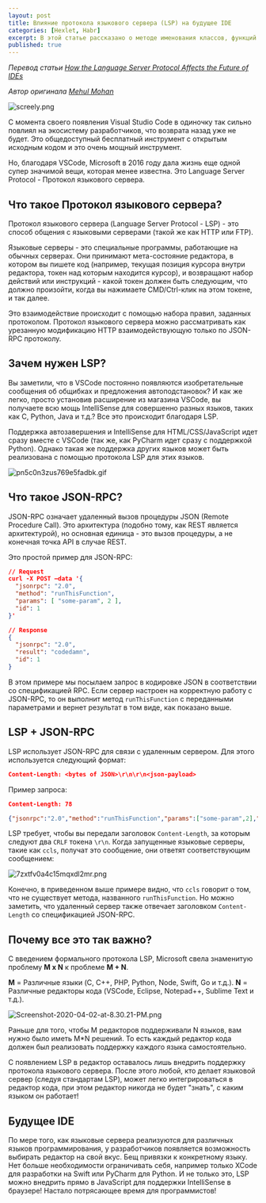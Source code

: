 ```yaml
---
layout: post
title: Влияние протокола языкового сервера (LSP) на будущее IDE
categories: [Hexlet, Habr]
excerpt: В этой статье рассказано о методе именования классов, функций и переменных, который позволяет улучшить читаемость вашего кода.
published: true
---
```

_Перевод статьи [How the Language Server Protocol Affects the Future of IDEs](https://www.freecodecamp.org/news/language-server-protocol-and-the-future-of-ide/)_

_Автор оригинала [Mehul Mohan](https://www.freecodecamp.org/news/author/mehulmpt/)_


![screely.png]({{site.baseurl}}/images/LSP-1.png)

С момента своего появления Visual Studio Code в одиночку так сильно повлиял на экосистему разработчиков, что возврата назад уже не будет. Это общедоступный бесплатный инструмент с открытым исходным кодом и это очень мощный инструмент.

Но, благодаря VSCode, Microsoft в 2016 году дала жизнь еще одной супер значимой вещи, которая менее известна. Это Language Server Protocol - Протокол языкового сервера.


## Что такое Протокол языкового сервера?

Протокол языкового сервера (Language Server Protocol - LSP) - это способ общения с языковыми серверами (такой же как HTTP или FTP).

Языковые серверы - это специальные программы, работающие на обычных серверах. Они принимают мета-состояние редактора, в котором вы пишете код (например, текущая позиция курсора внутри редактора, токен над которым находится курсор), и возвращают набор действий или инструкций - какой токен должен быть следующим, что должно произойти, когда вы нажимаете CMD/Ctrl-клик на этом токене, и так далее.

Это взаимодействие происходит с помощью набора правил, заданных протоколом. Протокол языкового сервера можно рассматривать как урезанную модификацию HTTP взаимодействующую только по JSON-RPC протоколу.


## Зачем нужен LSP?

Вы заметили, что в VSCode постоянно появляются изобретательные сообщения об общибках и предложения автоподстановок? И как же легко, просто установив расширение из магазина VSCode, вы получаете всю мощь IntelliSense для совершенно разных языков, таких как C, Python, Java и т.д.? Все это происходит благодаря LSP.

Поддержка автозавершения и IntelliSense для HTML/CSS/JavaScript идет сразу вместе с VSCode (так же, как PyCharm идет сразу с поддержкой Python). Однако такая же поддержка других языков может быть реализована с помощью протокола LSP для этих языков.

![pn5c0n3zus769e5fadbk.gif]({{site.baseurl}}/images/LSP-2.gif)


## Что такое JSON-RPC?

JSON-RPC означает удаленный вызов процедуры JSON (Remote Procedure Call). Это архитектура (подобно тому, как REST является архитектурой), но основная единица - это вызов процедуры, а не конечная точка API в случае REST.

Это простой пример для JSON-RPC:

```json
// Request
curl -X POST —data '{
  "jsonrpc": "2.0",
  "method": "runThisFunction",
  "params": [ "some-param", 2 ],
  "id": 1
}'

// Response
{
  "jsonrpc": "2.0",
  "result": "codedamn",
  "id": 1
}
```

В этом примере мы посылаем запрос в кодировке JSON в соответствии со спецификацией RPC. Если сервер настроен на корректную работу с JSON-RPC, то он выполнит метод `runThisFunction` с переданными параметрами и вернет результат в том виде, как показано выше.


## LSP + JSON-RPC

LSP использует JSON-RPC для связи с удаленным сервером. Для этого используется следующий формат:

```json
Content-Length: <bytes of JSON>\r\n\r\n<json-payload>
```

Пример запроса:

```json
Content-Length: 78

{"jsonrpc":"2.0","method":"runThisFunction","params":["some-param",2],"id":1}
```

LSP требует, чтобы вы передали заголовок `Content-Length`, за которым следуют два `CRLF` токена `\r\n`. Когда запущенные языковые серверы, такие как `ccls`, получат это сообщение, они ответят соответствующим сообщением:

![7zxtfv0a4c15mqxdl2mr.png]({{site.baseurl}}/images/LSP-3.png)

Конечно, в приведенном выше примере видно, что `ccls` говорит о том, что не существует метода, названного `runThisFunction`. Но можно заметить, что удаленный сервер также отвечает заголовком `Content-Length` со спецификацией JSON-RPC.


## Почему все это так важно?

С введением формального протокола LSP, Microsoft свела знаменитую проблему **M x N** к проблеме **M + N**.

**M** = Различные языки (C, C++, PHP, Python, Node, Swift, Go и т.д.).
**N** = Различные редакторы кода (VSCode, Eclipse, Notepad++, Sublime Text и т.д.).

![Screenshot-2020-04-02-at-8.30.21-PM.png]({{site.baseurl}}/images/LSP-4.png)

Раньше для того, чтобы M редакторов поддерживали N языков, вам нужно было иметь M*N решений. То есть каждый редактор кода должен был реализовать поддержку каждого языка самостоятельно.

С появлением LSP в редактор оставалось лишь внедрить поддержку протокола языкового сервера. После этого любой, кто делает языковой сервер (следуя стандартам LSP), может легко интегрироваться в редактор кода, при этом редактор никогда не будет "знать", с каким языком он работает!


## Будущее IDE

По мере того, как языковые сервера реализуются для различных языков программирования, у разработчиков появляется возможность выбирать редактор на свой вкус. Бещ привязки к конкретному языку. Нет больше необходимости ограничивать себя, например только XCode для разработки на Swift или PyCharm для Python. И не только это, LSP можно внедрить прямо в JavaScript для поддержки IntelliSense в браузере! Настало потрясающее время для программистов!
